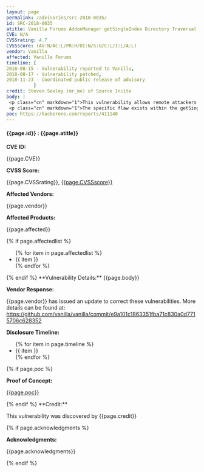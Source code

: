 ```yaml
---
layout: page
permalink: /advisories/src-2018-0035/
id: SRC-2018-0035
atitle: Vanilla Forums AddonManager getSingleIndex Directory Traversal File Inclusion Remote Code Execution Vulnerability
CVE: N/A
CVSSrating: 4.7
CVSSscore: (AV:N/AC:L/PR:H/UI:N/S:U/C:L/I:L/A:L)
vendor: Vanilla
affected: Vanilla Forums
timeline: [
2018-08-15 - Vulnerability reported to Vanilla,
2018-08-17 - Vulnerability patched,
2018-11-23 - Coordinated public release of advisory
          ]
credit: Steven Seeley (mr_me) of Source Incite
body: |
 <p class="cn" markdown="1">This vulnerability allows remote attackers to execute arbitrary code on vulnerable installations of Vanilla Forums. Authentication is required to exploit this vulnerability.</p>
 <p class="cn" markdown="1">The specific flaw exists within the getSingleIndex function of the AddonManager class. The issue results in an lack of validation on the type parameter later used for file inclusion. An attacker can leverage this vulnerability to execute code under the context of the web server.</p>
poc: https://hackerone.com/reports/411140
---
```


<h4><b>{{page.id}} : {{page.atitle}}</b></h4>

**CVE ID:**
<p class="cn">{{page.CVE}}</p>

**CVSS Score:**
<p class="cn">{{page.CVSSrating}}, <a href="https://nvd.nist.gov/cvss/v2-calculator?vector={{page.CVSSscore}}">{{page.CVSSscore}}</a></p>

**Affected Vendors:**
<p class="cn">{{page.vendor}}</p>

**Affected Products:**
<p class="cn">{{page.affected}}</p>
{% if page.affectedlist %}
<ul class="cn">
{% for item in page.affectedlist %}
  <li>{{ item }}</li>
{% endfor %}
</ul>
{% endif %}
**Vulnerability Details:**
{{page.body}}

**Vendor Response:**

<p class="cn">{{page.vendor}} has issued an update to correct these vulnerabilities. More details can be found at: <br />
<a href="https://github.com/vanilla/vanilla/commit/e9a101c1863351fba71c830a0d7715706c628352">https://github.com/vanilla/vanilla/commit/e9a101c1863351fba71c830a0d7715706c628352</a></p>

**Disclosure Timeline:**
<ul class="cn">
{% for item in page.timeline %}
  <li>{{ item }}</li>
{% endfor %}
</ul>
{% if page.poc %}

**Proof of Concept:**
<p class="cn"><a href="{{page.poc}}">{{page.poc}}</a></p>
{% endif %}
**Credit:**
<p class="cn">This vulnerability was discovered by {{page.credit}}</p>
{% if page.acknowledgments %}

**Acknowledgments:**
<p class="cn">{{page.acknowledgments}}</p>
{% endif %}

